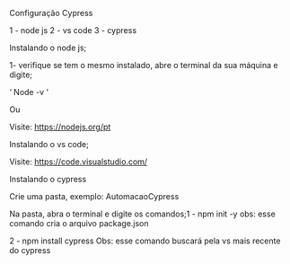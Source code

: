Configuração Cypress

1 - node js
2 - vs code
3 - cypress


Instalando o node js;

1- verifique se tem o mesmo instalado, abre o terminal da sua máquina e digite;

‘ Node -v ‘ 

Ou 

Visite: https://nodejs.org/pt


Instalando o vs code;

Visite: https://code.visualstudio.com/

Instalando o cypress

Crie uma pasta, exemplo: AutomacaoCypress

Na pasta, abra o terminal e digite os comandos;1 - npm init -y obs: esse comando cria o arquivo package.json

2 - npm install cypress 
Obs: esse comando buscará pela vs mais recente do cypress